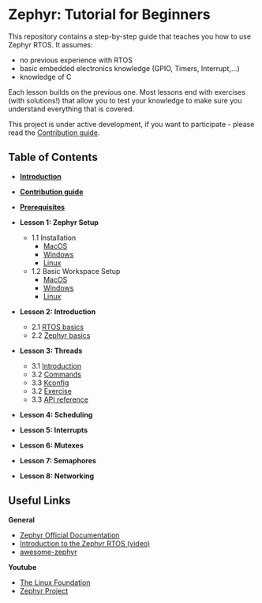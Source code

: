 # Zephyr: Tutorial for Beginners

This repository contains a step-by-step guide that teaches you how to use Zephyr RTOS. It assumes:
- no previous experience with RTOS
- basic embedded electronics knowledge (GPIO, Timers, Interrupt,...)
- knowledge of C

Each lesson builds on the previous one. Most lessons end with exercises (with solutions!) that allow you to test your knowledge to make sure you understand everything that is covered.

This project is under active development, if you want to participate - please read the [Contribution guide](docs/Contributions.md).

## Table of Contents

* **[Introduction](docs/Introduction.md)**
* **[Contribution guide](docs/Contributions.md)**
* **[Prerequisites](docs/Prerequisites.md)**
* **Lesson 1: Zephyr Setup** 
  * 1.1 Installation
    * [MacOS](docs/lesson01/install/mac-os.md)
    * [Windows](docs/lesson01/install/windows.md)
    * [Linux](docs/lesson01/install/linux.md)
  * 1.2 Basic Workspace Setup
    * [MacOS](docs/lesson01/setup/mac-os.md)
    * [Windows](docs/lesson01/setup/windows.md)
    * [Linux](docs/lesson01/setup/linux.md)

* **Lesson 2: Introduction**
  * 2.1 [RTOS basics](docs/lesson02/rtos-basics.md)
  * 2.2 [Zephyr basics](docs/lesson02/zephyr-structure.md)
  
* **Lesson 3: Threads**
  * 3.1 [Introduction](docs/lesson03/introduction.md)
  * 3.2 [Commands](docs/lesson03/commands.md)
  * 3.3 [Kconfig](docs/lesson03/kconfig.md)
  * 3.2 [Exercise](docs/lesson03/exercise.md)
  * 3.3 [API reference](docs/lesson03/threads-api.md)
* **Lesson 4: Scheduling**
* **Lesson 5: Interrupts** 
* **Lesson 6: Mutexes**
* **Lesson 7: Semaphores**
* **Lesson 8: Networking**

## Useful Links
**General**
- [Zephyr Official Documentation](https://docs.zephyrproject.org/latest/)
- [Introduction to the Zephyr RTOS (video)](https://www.youtube.com/watch?v=jR5E5Kz9A-k)
- [awesome-zephyr](https://github.com/fkromer/awesome-zephyr)

**Youtube**
- [The Linux Foundation](https://www.youtube.com/c/LinuxfoundationOrg/search?query=zephyr)
- [Zephyr Project](https://www.youtube.com/c/ZephyrProject/videos)